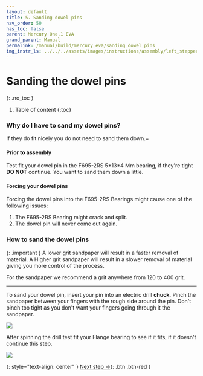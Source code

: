 ```yaml
---
layout: default
title: 5. Sanding dowel pins
nav_order: 50
has_toc: false
parent: Mercury One.1 EVA
grand_parent: Manual
permalink: /manual/build/mercury_eva/sanding_dowel_pins
img_instr_ls: ../../../assets/images/instructions/assembly/left_stepper
---
```


# Sanding the dowel pins
{: .no_toc }

1. Table of content
{:toc}

### Why do I have to sand my dowel pins?

If they do fit nicely you do not need to sand them down.=

#### Prior to assembly

Test fit your dowel pin in the F695-2RS 5\*13\*4 Mm bearing, if they're tight **DO NOT** continue. You want to sand them down a little. 


#### Forcing your dowel pins
Forcing the dowel pins into the F695-2RS Bearings might cause one of the following issues:

1. The F695-2RS Bearing might crack and split.
2. The dowel pin will never come out again.

### How to sand the dowel pins


{: .important }
A lower grit sandpaper will result in a faster removal of material. A Higher grit sandpaper will result in a slower removal of material giving you more control of the process.

For the sandpaper we recommend a grit anywhere from 120 to 400 grit.

---

To sand your dowel pin, insert your pin into an electric drill **chuck**. Pinch the sandpaper between your fingers with the rough side around the pin. Don't pinch too tight as you don't want your fingers going through it the sandpaper. 

<img class="roundcorners" src="{{page.img_instr_ls}}/sanding.jpg">

After spinning the drill test fit your Flange bearing to see if it fits, if it doesn't continue this step.

<img class="roundcorners" src="{{page.img_instr_ls}}/fit_drill.jpg">

{: style="text-align: center" }
<span class="fs-8">
[Next step &rarr;](/manual/build/mercury_eva/stepper_towers){: .btn .btn-red }
</span>